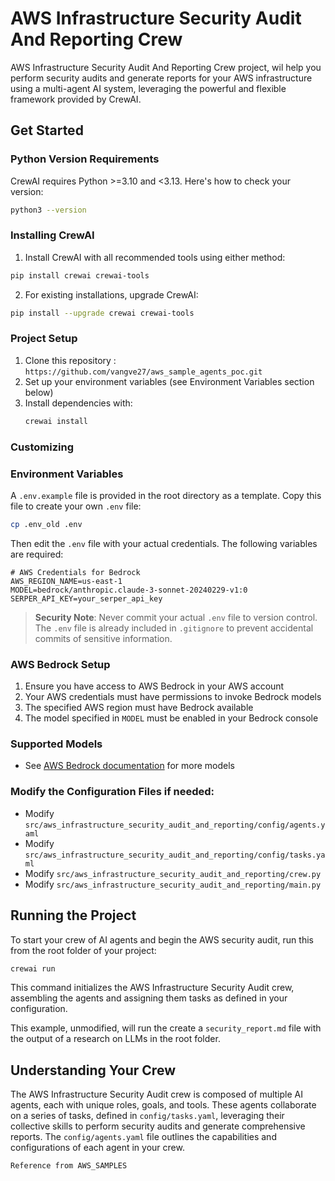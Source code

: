 # AWS Infrastructure Security Audit And Reporting Crew
AWS Infrastructure Security Audit And Reporting Crew project, wil help you perform security audits and generate reports for your AWS infrastructure using a multi-agent AI system, leveraging the powerful and flexible framework provided by CrewAI.

## Get Started

### Python Version Requirements

CrewAI requires Python >=3.10 and <3.13. Here's how to check your version:

```bash
python3 --version
```

### Installing CrewAI

1. Install CrewAI with all recommended tools using either method:

```bash
pip install crewai crewai-tools
```

2. For existing installations, upgrade CrewAI:

```bash
pip install --upgrade crewai crewai-tools
```


### Project Setup

1. Clone this repository : `https://github.com/vangve27/aws_sample_agents_poc.git`
2. Set up your environment variables (see Environment Variables section below)
3. Install dependencies with:
    ```bash
    crewai install
    ```

### Customizing
### Environment Variables

A `.env.example` file is provided in the root directory as a template. Copy this file to create your own `.env` file:

```bash
cp .env_old .env
```

Then edit the `.env` file with your actual credentials. The following variables are required:

```env
# AWS Credentials for Bedrock
AWS_REGION_NAME=us-east-1
MODEL=bedrock/anthropic.claude-3-sonnet-20240229-v1:0
SERPER_API_KEY=your_serper_api_key
```

> **Security Note**: Never commit your actual `.env` file to version control. The `.env` file is already included in `.gitignore` to prevent accidental commits of sensitive information.

### AWS Bedrock Setup
1. Ensure you have access to AWS Bedrock in your AWS account
2. Your AWS credentials must have permissions to invoke Bedrock models
3. The specified AWS region must have Bedrock available
4. The model specified in `MODEL` must be enabled in your Bedrock console

### Supported Models
- See [AWS Bedrock documentation](https://docs.aws.amazon.com/bedrock/latest/userguide/model-ids-arns.html) for more models

### Modify the Configuration Files if needed:
- Modify `src/aws_infrastructure_security_audit_and_reporting/config/agents.yaml`
- Modify `src/aws_infrastructure_security_audit_and_reporting/config/tasks.yaml` 
- Modify `src/aws_infrastructure_security_audit_and_reporting/crew.py`
- Modify `src/aws_infrastructure_security_audit_and_reporting/main.py`

## Running the Project

To start your crew of AI agents and begin the AWS security audit, run this from the root folder of your project:

```bash
crewai run
```

This command initializes the AWS Infrastructure Security Audit crew, assembling the agents and assigning them tasks as defined in your configuration.

This example, unmodified, will run the create a `security_report.md` file with the output of a research on LLMs in the root folder.

## Understanding Your Crew

The AWS Infrastructure Security Audit crew is composed of multiple AI agents, each with unique roles, goals, and tools. These agents collaborate on a series of tasks, defined in `config/tasks.yaml`, leveraging their collective skills to perform security audits and generate comprehensive reports. The `config/agents.yaml` file outlines the capabilities and configurations of each agent in your crew.

```Reference
Reference from AWS_SAMPLES
```
